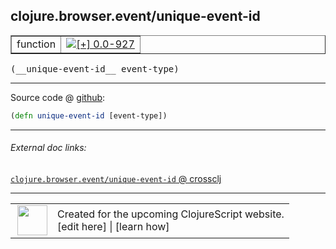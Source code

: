 ## clojure.browser.event/unique-event-id



 <table border="1">
<tr>
<td>function</td>
<td><a href="https://github.com/cljsinfo/cljs-api-docs/tree/0.0-927"><img valign="middle" alt="[+] 0.0-927" title="Added in 0.0-927" src="https://img.shields.io/badge/+-0.0--927-lightgrey.svg"></a> </td>
</tr>
</table>


 <samp>
(__unique-event-id__ event-type)<br>
</samp>

---







Source code @ [github](https://github.com/clojure/clojurescript/blob/r1853/src/cljs/clojure/browser/event.cljs#L92):

```clj
(defn unique-event-id [event-type])
```

<!--
Repo - tag - source tree - lines:

 <pre>
clojurescript @ r1853
└── src
    └── cljs
        └── clojure
            └── browser
                └── <ins>[event.cljs:92](https://github.com/clojure/clojurescript/blob/r1853/src/cljs/clojure/browser/event.cljs#L92)</ins>
</pre>

-->

---



###### External doc links:

[`clojure.browser.event/unique-event-id` @ crossclj](http://crossclj.info/fun/clojure.browser.event.cljs/unique-event-id.html)<br>

---

 <table>
<tr><td>
<img valign="middle" align="right" width="48px" src="http://i.imgur.com/Hi20huC.png">
</td><td>
Created for the upcoming ClojureScript website.<br>
[edit here] | [learn how]
</td></tr></table>

[edit here]:https://github.com/cljsinfo/cljs-api-docs/blob/master/cljsdoc/clojure.browser.event_unique-event-id.cljsdoc
[learn how]:https://github.com/cljsinfo/cljs-api-docs/wiki/cljsdoc-files

<!--

This information was too distracting to show to readers, but I'll leave it
commented here since it is helpful to:

- pretty-print the data used to generate this document
- and show how to retrieve that data



The API data for this symbol:

```clj
{:ns "clojure.browser.event",
 :name "unique-event-id",
 :type "function",
 :signature ["[event-type]"],
 :source {:code "(defn unique-event-id [event-type])",
          :title "Source code",
          :repo "clojurescript",
          :tag "r1853",
          :filename "src/cljs/clojure/browser/event.cljs",
          :lines [92]},
 :full-name "clojure.browser.event/unique-event-id",
 :full-name-encode "clojure.browser.event_unique-event-id",
 :history [["+" "0.0-927"]]}

```

Retrieve the API data for this symbol:

```clj
;; from Clojure REPL
(require '[clojure.edn :as edn])
(-> (slurp "https://raw.githubusercontent.com/cljsinfo/cljs-api-docs/catalog/cljs-api.edn")
    (edn/read-string)
    (get-in [:symbols "clojure.browser.event/unique-event-id"]))
```

-->
